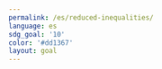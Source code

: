 ```yaml
---
permalink: /es/reduced-inequalities/
language: es
sdg_goal: '10'
color: '#dd1367'
layout: goal
---
```


